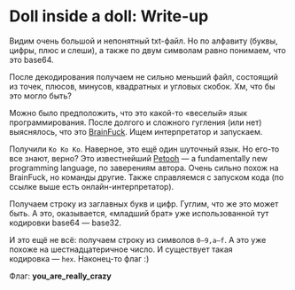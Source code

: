 # Doll inside a doll: Write-up

Видим очень большой и непонятный txt-файл. Но по алфавиту (буквы, цифры, плюс и слеши), а также по двум символам равно понимаем, что это base64.

После декодирования получаем не сильно меньший файл, состоящий из точек, плюсов, минусов, квадратных и угловых скобок. Хм, что бы это могло быть?

Можно было предположить, что это какой-то «веселый» язык программирования. После долгого и сложного гугления (или нет) выяснялось, что это [BrainFuck](http://progopedia.ru/language/Brainfuck/). Ищем интерпретатор и запускаем.

Получили `Ko Ko Ko`. Наверное, это ещё один шуточный язык. Но его-то все знают, верно? Это известнейший [Petooh](https://github.com/Ky6uk/PETOOH) — a fundamentally new programming language, по заверениям автора. Очень сильно похож на BrainFuck, но команды другие. Также справляемся с запуском кода (по ссылке выше есть онлайн-интерпретатор).

Получаем строку из заглавных букв и цифр. Гуглим, что же это может быть. А это, оказывается, «младший брат» уже использованной тут кодировки base64 — base32.

И это ещё не всё: получаем строку из символов `0–9,a–f`. А это уже похоже на шестнадцатеричное число. И существует такая кодировка — `hex`. Наконец-то флаг :)

Флаг: **you_are_really_crazy**